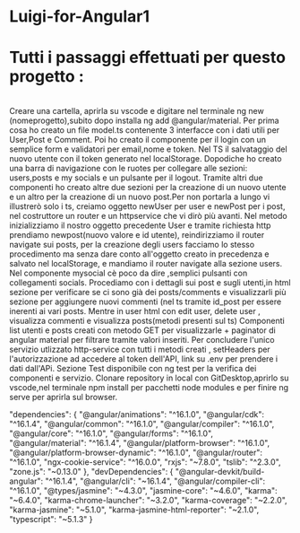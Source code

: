 # Luigi-for-Angular1


<h1> Tutti i passaggi effettuati per questo progetto : </h1>
<br>
Creare una cartella, aprirla su vscode e digitare nel terminale ng new (nomeprogetto),subito dopo installa ng add @angular/material.
Per prima cosa ho creato un file model.ts contenente 3 interfacce con i dati utili per User,Post e Comment.
Poi ho creato il componente per il login con un semplice form e validatori per email,nome e token.
Nel TS il salvataggio del nuovo utente con il token generato nel localStorage.
Dopodiche ho creato una barra di navigazione con le ruotes per collegare alle sezioni: users,posts e my socials e un pulsante per il logout.
Tramite altri due componenti ho creato altre due sezioni per la creazione di un nuovo utente e un altro per la creazione di un nuovo post.Per non portarla a lungo vi illustrerò solo i ts,
creiamo oggetto newUser per user e newPost per i post, nel costruttore un router e un httpservice che vi dirò più avanti.
Nel metodo inizializziamo il nostro oggetto precedente User e tramite richiesta http prendiamo newpost(nuovo valore e id utente), reindirizziamo il router navigate sui posts, per la creazione degli users facciamo lo stesso procedimento ma senza dare conto all'oggetto creato in precedenza e salvato nel localStorage, e mandiamo il router navigate alla sezione users.
Nel componente mysocial cè poco da dire ,semplici pulsanti con collegamenti socials.
Procediamo con i dettagli sui post e sugli utenti,in html sezione per verificare se ci sono già dei posts/comments e visualizzarli più sezione per aggiungere nuovi commenti (nel ts tramite id_post per essere inerenti ai vari posts.
Mentre in user html con edit user, delete user , visualizza commenti e visualizza posts(metodi presenti sul ts)
Componenti list utenti e posts creati con metodo GET per visualizzarle + paginator di angular material per filtrare tramite valori inseriti.
Per concludere l'unico servizio utlizzato http-service con tutti i metodi creati , setHeaders per l'autorizzazione ad accedere al token dell'API, link su .env per prendere i dati dall'APi.
Sezione Test disponibile con ng test per la verifica dei componenti e servizio.
Clonare repository in local con GitDesktop,aprirlo su vscode,nel terminale npm install per pacchetti node modules e per finire ng serve per aprirla sul browser.

"dependencies": {
    "@angular/animations": "^16.1.0",
    "@angular/cdk": "^16.1.4",
    "@angular/common": "^16.1.0",
    "@angular/compiler": "^16.1.0",
    "@angular/core": "^16.1.0",
    "@angular/forms": "^16.1.0",
    "@angular/material": "^16.1.4",
    "@angular/platform-browser": "^16.1.0",
    "@angular/platform-browser-dynamic": "^16.1.0",
    "@angular/router": "^16.1.0",
    "ngx-cookie-service": "^16.0.0",
    "rxjs": "~7.8.0",
    "tslib": "^2.3.0",
    "zone.js": "~0.13.0"
  },
  "devDependencies": {
    "@angular-devkit/build-angular": "^16.1.4",
    "@angular/cli": "~16.1.4",
    "@angular/compiler-cli": "^16.1.0",
    "@types/jasmine": "~4.3.0",
    "jasmine-core": "~4.6.0",
    "karma": "~6.4.0",
    "karma-chrome-launcher": "~3.2.0",
    "karma-coverage": "~2.2.0",
    "karma-jasmine": "~5.1.0",
    "karma-jasmine-html-reporter": "~2.1.0",
    "typescript": "~5.1.3"
  }

